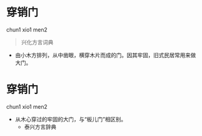 # 穿销门
chun1 xio1 men2
> 兴化方言词典
- 由小木方排列，从中凿眼，横穿木片而成的门。因其牢固，旧式民居常用来做大门。

# 穿销门
chun1 xio1 men2
+ 从木心穿过的牢固的大门，与“板儿门”相区别。
  * 泰兴方言辞典
